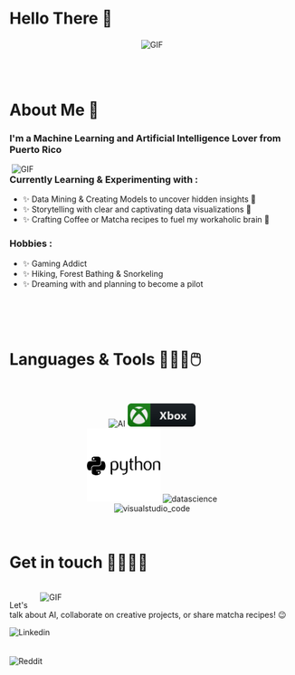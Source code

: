 # Hello There 👋

<div align="center">
<img hight="300" width="700" alt="GIF" align="center" src="https://media3.giphy.com/media/v1.Y2lkPTc5MGI3NjExenkzdHBsMm52cW1jeTF6dnkwNDEzNjFuYnIzbjVyNjFsbHk0Z3pqNSZlcD12MV9pbnRlcm5hbF9naWZfYnlfaWQmY3Q9Zw/yyVph7ANKftIs/giphy.gif">
</div>

</br>
</br>
</br>


# About Me 💬

### I'm a Machine Learning and Artificial Intelligence Lover from Puerto Rico

<img hight="400" width="500" alt="GIF" align="right" src="https://i.giphy.com/drqmAm0kLnqPVzFB2p.webp">

### Currently Learning & Experimenting with :
- ✨ Data Mining & Creating Models to uncover hidden insights 🔮
- ✨ Storytelling with clear and captivating data visualizations 🎨
- ✨ Crafting Coffee or Matcha recipes to fuel my workaholic brain 🍵

### Hobbies : 
- ✨ Gaming Addict
- ✨ Hiking, Forest Bathing & Snorkeling 
- ✨ Dreaming with and planning to become a pilot

</br>
</br>
</br>

# Languages & Tools 👩🏻‍💻🖱️
</br>

<p align="center">

<!-- For more icons please follow  https://github.com/MikeCodesDotNET/ColoredBadges -->
<img src="https://github.com/Xx-Ashutosh-xX/Xx-Ashutosh-xX/blob/master/assets/icons/ai.png" alt="AI" width="90" hight="50">
<img src="https://github.com/nlewism/nlewism/blob/main/xbox_button_icon_151857.png" alt="xbox" width="120" hight=25">
</br>
<img src="https://github.com/Xx-Ashutosh-xX/Xx-Ashutosh-xX/blob/master/assets/icons/python.png" alt="python" width="130" hight="50">
<img src="https://github.com/Xx-Ashutosh-xX/Xx-Ashutosh-xX/blob/master/assets/icons/datascience.png" alt="datascience" width="190" hight="50">
</br>
<img src="https://github.com/Xx-Ashutosh-xX/Xx-Ashutosh-xX/blob/master/assets/icons/visualstudio_code.png" alt="visualstudio_code" width="240" hight="50">
</br>
</p>
</br>

# Get in touch 🫱🏻‍🫲🏼

<p>
 </br>


<img hight="320" width="450" align="right" alt="GIF" src="https://i.giphy.com/3ohze2aIBSwtpKYvmg.webp">

Let's talk about AI, collaborate on creative projects, or share matcha recipes! 😉

<a href="https://www.linkedin.com/in/analyst-natalie/">
  <img align="left" alt="Linkedin" width="150" hight="100" src="https://github.com/Xx-Ashutosh-xX/Xx-Ashutosh-xX/blob/master/assets/icons/linkedin.png" />
</br>
</br>
</br>
</a>
<a href="https://www.reddit.com/user/Starships777">
  <img align="left" alt=" Reddit" width="130" hight="100" src="https://github.com/Xx-Ashutosh-xX/Xx-Ashutosh-xX/blob/master/assets/icons/reddit.png" />
</a>
 </p>
 
<!---
nlewism/nlewism is a ✨ special ✨ repository because its `README.md` (this file) appears on your GitHub profile.
You can click the Preview link to take a look at your changes.
--->
